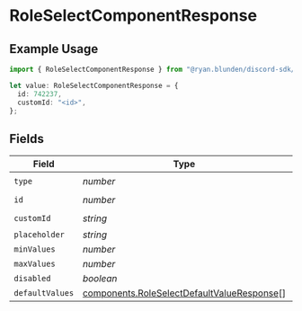 # RoleSelectComponentResponse

## Example Usage

```typescript
import { RoleSelectComponentResponse } from "@ryan.blunden/discord-sdk/models/components";

let value: RoleSelectComponentResponse = {
  id: 742237,
  customId: "<id>",
};
```

## Fields

| Field                                                                                                    | Type                                                                                                     | Required                                                                                                 | Description                                                                                              |
| -------------------------------------------------------------------------------------------------------- | -------------------------------------------------------------------------------------------------------- | -------------------------------------------------------------------------------------------------------- | -------------------------------------------------------------------------------------------------------- |
| `type`                                                                                                   | *number*                                                                                                 | :heavy_check_mark:                                                                                       | N/A                                                                                                      |
| `id`                                                                                                     | *number*                                                                                                 | :heavy_check_mark:                                                                                       | N/A                                                                                                      |
| `customId`                                                                                               | *string*                                                                                                 | :heavy_check_mark:                                                                                       | N/A                                                                                                      |
| `placeholder`                                                                                            | *string*                                                                                                 | :heavy_minus_sign:                                                                                       | N/A                                                                                                      |
| `minValues`                                                                                              | *number*                                                                                                 | :heavy_minus_sign:                                                                                       | N/A                                                                                                      |
| `maxValues`                                                                                              | *number*                                                                                                 | :heavy_minus_sign:                                                                                       | N/A                                                                                                      |
| `disabled`                                                                                               | *boolean*                                                                                                | :heavy_minus_sign:                                                                                       | N/A                                                                                                      |
| `defaultValues`                                                                                          | [components.RoleSelectDefaultValueResponse](../../models/components/roleselectdefaultvalueresponse.md)[] | :heavy_minus_sign:                                                                                       | N/A                                                                                                      |